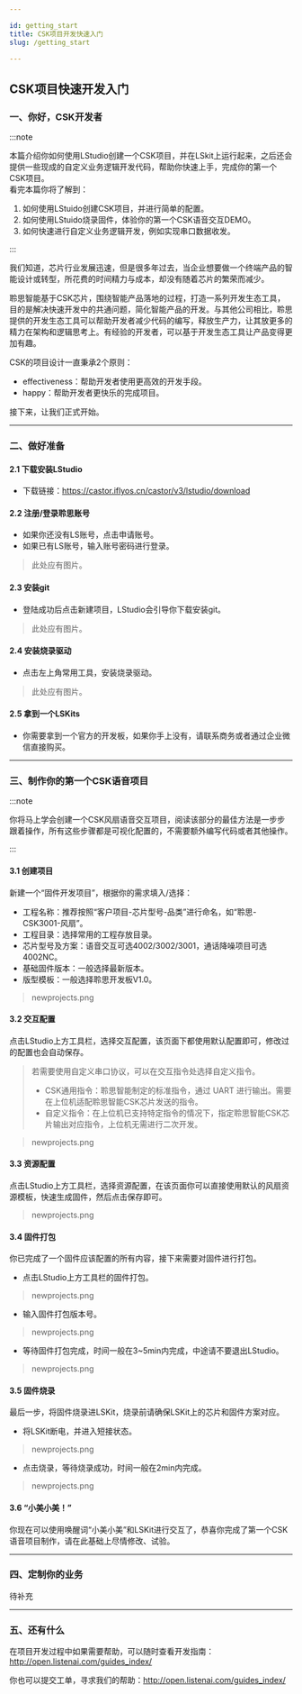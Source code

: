 ```yaml
---

id: getting_start
title: CSK项目开发快速入门
slug: /getting_start

---
```


## CSK项目快速开发入门

### 一、你好，CSK开发者

:::note

本篇介绍你如何使用LStudio创建一个CSK项目，并在LSkit上运行起来，之后还会提供一些现成的自定义业务逻辑开发代码，帮助你快速上手，完成你的第一个CSK项目。<br/>
看完本篇你将了解到：
1. 如何使用LStuido创建CSK项目，并进行简单的配置。
2. 如何使用LStuido烧录固件，体验你的第一个CSK语音交互DEMO。
3. 如何快速进行自定义业务逻辑开发，例如实现串口数据收发。

:::

我们知道，芯片行业发展迅速，但是很多年过去，当企业想要做一个终端产品的智能设计或转型，所花费的时间精力与成本，却没有随着芯片的繁荣而减少。

聆思智能基于CSK芯片，围绕智能产品落地的过程，打造一系列开发生态工具，目的是解决快速开发中的共通问题，简化智能产品的开发。与其他公司相比，聆思提供的开发生态工具可以帮助开发者减少代码的编写，释放生产力，让其放更多的精力在架构和逻辑思考上。有经验的开发者，可以基于开发生态工具让产品变得更加有趣。

CSK的项目设计一直秉承2个原则：
- effectiveness：帮助开发者使用更高效的开发手段。
- happy：帮助开发者更快乐的完成项目。

接下来，让我们正式开始。

---

### 二、做好准备

#### 2.1 下载安装LStudio

- 下载链接：https://castor.iflyos.cn/castor/v3/lstudio/download

#### 2.2 注册/登录聆思账号

- 如果你还没有LS账号，点击申请账号。
- 如果已有LS账号，输入账号密码进行登录。
> 此处应有图片。

<!-- ![](./files/login.png) -->

#### 2.3 安装git

- 登陆成功后点击新建项目，LStudio会引导你下载安装git。
> 此处应有图片。

<!-- ![](./files/install-git.png) -->

#### 2.4 安装烧录驱动

- 点击左上角常用工具，安装烧录驱动。
> 此处应有图片。

#### 2.5 拿到一个LSKits
- 你需要拿到一个官方的开发板，如果你手上没有，请联系商务或者通过企业微信直接购买。

---

### 三、制作你的第一个CSK语音项目

:::note

你将马上学会创建一个CSK风扇语音交互项目，阅读该部分的最佳方法是一步步跟着操作，所有这些步骤都是可视化配置的，不需要额外编写代码或者其他操作。

:::

#### 3.1 创建项目

新建一个“固件开发项目”，根据你的需求填入/选择：
- 工程名称：推荐按照“客户项目-芯片型号-品类”进行命名，如“聆思-CSK3001-风扇”。
- 工程目录：选择常用的工程存放目录。
- 芯片型号及方案：语音交互可选4002/3002/3001，通话降噪项目可选4002NC。
- 基础固件版本：一般选择最新版本。
- 版型模板：一般选择聆思开发板V1.0。

> newprojects.png

#### 3.2 交互配置

点击LStudio上方工具栏，选择交互配置，该页面下都使用默认配置即可，修改过的配置也会自动保存。
> 若需要使用自定义串口协议，可以在交互指令处选择自定义指令。<br/>
> - CSK通用指令：聆思智能制定的标准指令，通过 UART 进行输出。需要在上位机适配聆思智能CSK芯片发送的指令。<br/>
> - 自定义指令：在上位机已支持特定指令的情况下，指定聆思智能CSK芯片输出对应指令，上位机无需进行二次开发。

> newprojects.png

#### 3.3 资源配置

点击LStudio上方工具栏，选择资源配置，在该页面你可以直接使用默认的风扇资源模板，快速生成固件，然后点击保存即可。

> newprojects.png

#### 3.4 固件打包

你已完成了一个固件应该配置的所有内容，接下来需要对固件进行打包。
- 点击LStudio上方工具栏的固件打包。
> newprojects.png

- 输入固件打包版本号。
> newprojects.png

- 等待固件打包完成，时间一般在3~5min内完成，中途请不要退出LStudio。
> newprojects.png


#### 3.5 固件烧录

最后一步，将固件烧录进LSKit，烧录前请确保LSKit上的芯片和固件方案对应。

- 将LSKit断电，并进入短接状态。
> newprojects.png

- 点击烧录，等待烧录成功，时间一般在2min内完成。
> newprojects.png


#### 3.6 “小美小美！”

你现在可以使用唤醒词“小美小美”和LSKit进行交互了，恭喜你完成了第一个CSK语音项目制作，请在此基础上尽情修改、试验。

---

### 四、定制你的业务

待补充

---

### 五、还有什么

在项目开发过程中如果需要帮助，可以随时查看开发指南：
http://open.listenai.com/guides_index/

你也可以提交工单，寻求我们的帮助：http://open.listenai.com/guides_index/
